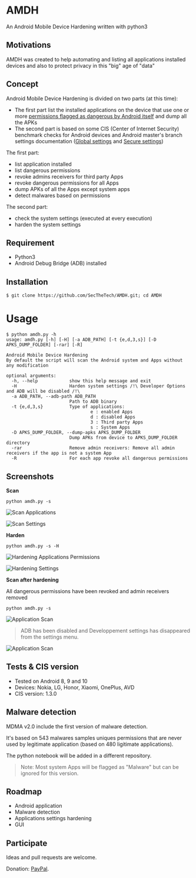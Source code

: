 # AMDH
An Android Mobile Device Hardening written with python3 

## Motivations
AMDH was created to help automating and listing all applications installed devices and also to protect privacy in this "big" age of "data"

## Concept 
Android Mobile Device Hardening is divided on two parts (at this time):
- The first part list the installed applications on the device that use one or more [permissions flagged as dangerous by Android itself](https://developer.android.com/guide/topics/permissions/overview#dangerous_permissions) and dump all the APKs
- The second part is based on some CIS (Center of Internet Security) benchmark checks for Android devices and Android master's branch settings documentation ([Global settings](https://developer.android.com/reference/kotlin/android/provider/Settings.Global) and [Secure settings](https://developer.android.com/reference/kotlin/android/provider/Settings.Secure)) 

The first part:
- list application installed 
- list dangerous permissions 
- revoke admins receivers for third party Apps
- revoke dangerous permissions for all Apps
- dump APKs of all the Apps except system apps 
- detect malwares based on permissions 

The second part:
- check the system settings (executed at every execution)
- harden the system settings

## Requirement
- Python3 
- Android Debug Bridge (ADB) installed

## Installation 
```
$ git clone https://github.com/SecTheTech/AMDH.git; cd AMDH
```

# Usage
```
$ python amdh.py -h
usage: amdh.py [-h] [-H] [-a ADB_PATH] [-t {e,d,3,s}] [-D APKS_DUMP_FOLDER] [-rar] [-R]

Android Mobile Device Hardening
By default the script will scan the Android system and Apps without any modification

optional arguments:
  -h, --help            show this help message and exit
  -H                    Harden system settings /!\ Developer Options and ADB will be disabled /!\ 
  -a ADB_PATH, --adb-path ADB_PATH
                        Path to ADB binary
  -t {e,d,3,s}          Type of applications:
                                e : enabled Apps
                                d : disabled Apps
                                3 : Third party Apps
                                s : System Apps
  -D APKS_DUMP_FOLDER, --dump-apks APKS_DUMP_FOLDER
                        Dump APKs from device to APKS_DUMP_FOLDER directory
  -rar                  Remove admin receivers: Remove all admin receivers if the app is not a system App
  -R                    For each app revoke all dangerous permissions
```

## Screenshots
**Scan**
```
python amdh.py -s
```
![Scan Applications](screenshots/scan_apps.png (Applications scan))

![Scan Settings](screenshots/scan_settings.png (Settings scan))

**Harden**
```
python amdh.py -s -H 
```
![Hardening Applications Permissions](screenshots/apps_hardening_permissions.png (Revoking dangerous permissions and removing device admin receiver))

![Hardening Settings](screenshots/settings_hardening.png (Settings Hardening))

**Scan after hardening**

All dangerous permissions have been revoked and admin receivers removed 
```
python amdh.py -s 
```
![Application Scan](screenshots/scan_apps_after_hardening.png (Applications scan after hardening))

> ADB has been disabled and Developpement settings has disappeared from the settings menu.

![Application Scan](screenshots/scan_settings_after_hardening.png (Applications scan after hardening))

## Tests & CIS version
- Tested on Android 8, 9 and 10
- Devices: Nokia, LG, Honor, Xiaomi, OnePlus, AVD
- CIS version: 1.3.0

## Malware detection
MDMA v2.0 include the first version of malware detection. 

It's based on 543 malwares samples uniques permissions that are never used by legitimate application (based on 480 ligitimate applications).

The python notebook will be added in a different repository.

> Note: Most system Apps will be flagged as "Malware" but can be ignored for this version. 



## Roadmap
- Android application
- Malware detection 
- Applications settings hardening
- GUI

## Participate
Ideas and pull requests are welcome. 

Donation: [PayPal](https://www.paypal.com/cgi-bin/webscr?cmd=_s-xclick&hosted_button_id=NVWQM4EGVLKLU&source=url).


